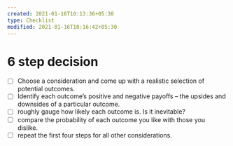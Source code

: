 ```yaml
---
created: 2021-01-16T10:13:36+05:30
type: Checklist
modified: 2021-01-16T10:16:42+05:30
---
```


# 6 step decision

- [ ] Choose a consideration and come up with a realistic selection of potential outcomes.
- [ ] Identify each outcome’s positive and negative payoffs – the upsides and downsides of a particular outcome.
- [ ] roughly gauge how likely each outcome is. Is it inevitable?
- [ ] compare the probability of each outcome you like with those you dislike. 
- [ ] repeat the first four steps for all other considerations.